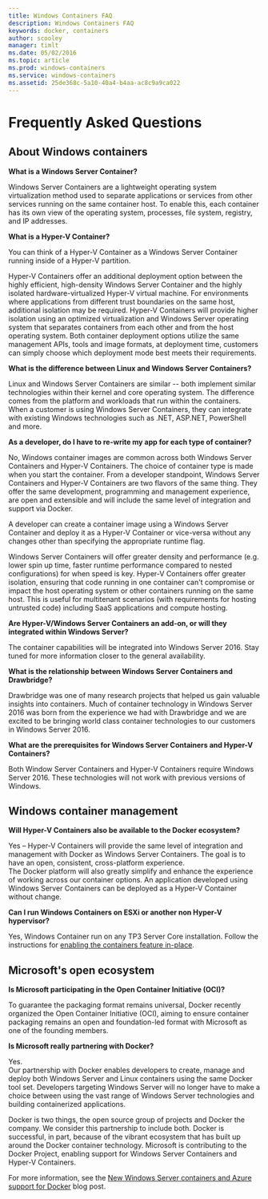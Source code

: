 ```yaml
---
title: Windows Containers FAQ
description: Windows Containers FAQ
keywords: docker, containers
author: scooley
manager: timlt
ms.date: 05/02/2016
ms.topic: article
ms.prod: windows-containers
ms.service: windows-containers
ms.assetid: 25de368c-5a10-40a4-b4aa-ac8c9a9ca022
---
```


# Frequently Asked Questions

## About Windows containers

**What is a Windows Server Container?**

Windows Server Containers are a lightweight operating system virtualization method used to separate applications or services from other services running on the same container host. To enable this, each container has its own view of the operating system, processes, file system, registry, and IP addresses.  

**What is a Hyper-V Container?**

You can think of a Hyper-V Container as a Windows Server Container running inside of a Hyper-V partition.

Hyper-V Containers offer an additional deployment option between the highly efficient, high-density Windows Server Container and the highly isolated hardware-virtualized Hyper-V virtual machine. For environments where applications from different trust boundaries on the same host, additional isolation may be required. Hyper-V Containers will provide higher isolation using an optimized virtualization and Windows Server operating system that separates containers from each other and from the host operating system. Both container deployment options utilize the same management APIs, tools and image formats, at deployment time, customers can simply choose which deployment mode best meets their requirements.

**What is the difference between Linux and Windows Server Containers?**

Linux and Windows Server Containers are similar -- both implement similar technologies within their kernel and core operating system. The difference comes from the platform and workloads that run within the containers.  
When a customer is using Windows Server Containers, they can integrate with existing Windows technologies such as .NET, ASP.NET, PowerShell and more.

**As a developer, do I have to re-write my app for each type of container?**

No, Windows container images are common across both Windows Server Containers and Hyper-V Containers. The choice of container type is made when you start the container. From a developer standpoint, Windows Server Containers and Hyper-V Containers are two flavors of the same thing.  They offer the same development, programming and management experience, are open and extensible and will include the same level of integration and support via Docker.

A developer can create a container image using a Windows Server Container and deploy it as a Hyper-V Container or vice-versa without any changes other than specifying the appropriate runtime flag.

Windows Server Containers will offer greater density and performance (e.g. lower spin up time, faster runtime performance compared to nested configurations) for when speed is key. Hyper-V Containers offer greater isolation, ensuring that code running in one container can't compromise or impact the host operating system or other containers running on the same host. This is useful for multitenant scenarios (with requirements for hosting untrusted code) including SaaS applications and compute hosting.

**Are Hyper-V/Windows Server Containers an add-on, or will they integrated within Windows Server?**

The container capabilities will be integrated into Windows Server 2016. Stay tuned for more information closer to the general availability.  

**What is the relationship between Windows Server Containers and Drawbridge?**

Drawbridge was one of many research projects that helped us gain valuable insights into containers.  Much of container technology in Windows Server 2016 was born from the experience we had with Drawbridge and we are excited to be bringing world class container technologies to our customers in Windows Server 2016.

**What are the prerequisites for Windows Server Containers and Hyper-V Containers?**

Both Window Server Containers and Hyper-V Containers require Windows Server 2016. These technologies will not work with previous versions of Windows.


## Windows container management

**Will Hyper-V Containers also be available to the Docker ecosystem?**

Yes – Hyper-V Containers will provide the same level of integration and management with Docker as Windows Server Containers.  The goal is to have an open, consistent, cross-platform experience.  
The Docker platform will also greatly simplify and enhance the experience of working across our container options. An application developed using Windows Server Containers can be deployed as a Hyper-V Container without change.


**Can I run Windows Containers on ESXi or another non Hyper-V hypervisor?**

Yes, Windows Container run on any TP3 Server Core installation.  Follow the instructions for [enabling the containers feature in-place](../quick_start/inplace_setup.md).

## Microsoft's open ecosystem

**Is Microsoft participating in the Open Container Initiative (OCI)?**

To guarantee the packaging format remains universal, Docker recently organized the Open Container Initiative (OCI), aiming to ensure container packaging remains an open and foundation-led format with Microsoft as one of the founding members.

**Is Microsoft really partnering with Docker?**

Yes.  
Our partnership with Docker enables developers to create, manage and deploy both Windows Server and Linux containers using the same Docker tool set. Developers targeting Windows Server will no longer have to make a choice between using the vast range of Windows Server technologies and building containerized applications.  

Docker is two things, the open source group of projects and Docker the company. We consider this partnership to include both. Docker is successful, in part, because of the vibrant ecosystem that has built up around the Docker container technology. Microsoft is contributing to the Docker Project, enabling support for Windows Server Containers and Hyper-V Containers.  

For more information, see the [New Windows Server containers and Azure support for Docker](http://azure.microsoft.com/blog/2014/10/15/new-windows-server-containers-and-azure-support-for-docker/?WT.mc_id=Blog_ServerCloud_Announce_TTD) blog post.
